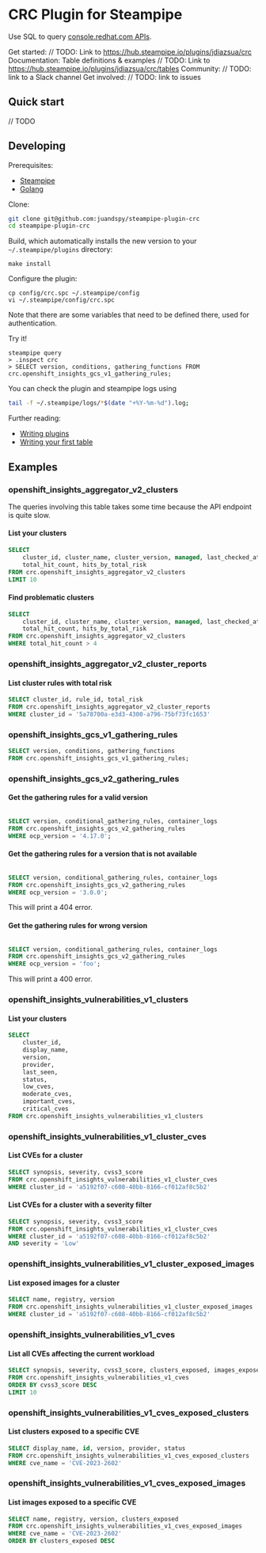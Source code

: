 # CRC Plugin for Steampipe

Use SQL to query [console.redhat.com APIs](console.redhat.com/docs/api).

Get started: // TODO: Link to https://hub.steampipe.io/plugins/jdiazsua/crc
Documentation: Table definitions & examples // TODO: Link to https://hub.steampipe.io/plugins/jdiazsua/crc/tables
Community: // TODO: link to a Slack channel
Get involved: // TODO: link to issues

##  Quick start

// TODO

## Developing

Prerequisites:

- [Steampipe](https://steampipe.io/downloads)
- [Golang](https://golang.org/doc/install)

Clone:

```sh
git clone git@github.com:juandspy/steampipe-plugin-crc
cd steampipe-plugin-crc
```

Build, which automatically installs the new version to your `~/.steampipe/plugins` directory:

```
make install
```

Configure the plugin:

```
cp config/crc.spc ~/.steampipe/config
vi ~/.steampipe/config/crc.spc
```

Note that there are some variables that need to be defined there, used for authentication.

Try it!

```
steampipe query
> .inspect crc
> SELECT version, conditions, gathering_functions FROM crc.openshift_insights_gcs_v1_gathering_rules;
```

You can check the plugin and steampipe logs using
```sh
tail -f ~/.steampipe/logs/*$(date "+%Y-%m-%d").log;                                                                           
```

Further reading:

- [Writing plugins](https://steampipe.io/docs/develop/writing-plugins)
- [Writing your first table](https://steampipe.io/docs/develop/writing-your-first-table)

## Examples

### openshift_insights_aggregator_v2_clusters

The queries involving this table takes some time because the API endpoint is quite slow.

#### List your clusters

```sql
SELECT
    cluster_id, cluster_name, cluster_version, managed, last_checked_at,
    total_hit_count, hits_by_total_risk
FROM crc.openshift_insights_aggregator_v2_clusters
LIMIT 10
```

#### Find problematic clusters

```sql
SELECT
    cluster_id, cluster_name, cluster_version, managed, last_checked_at,
    total_hit_count, hits_by_total_risk
FROM crc.openshift_insights_aggregator_v2_clusters
WHERE total_hit_count > 4
```

### openshift_insights_aggregator_v2_cluster_reports

#### List cluster rules with total risk

```sql
SELECT cluster_id, rule_id, total_risk
FROM crc.openshift_insights_aggregator_v2_cluster_reports
WHERE cluster_id = '5a78700a-e3d3-4300-a796-75bf73fc1653'
```

### openshift_insights_gcs_v1_gathering_rules

```sql
SELECT version, conditions, gathering_functions
FROM crc.openshift_insights_gcs_v1_gathering_rules;
```

### openshift_insights_gcs_v2_gathering_rules

#### Get the gathering rules for a valid version

```sql

SELECT version, conditional_gathering_rules, container_logs
FROM crc.openshift_insights_gcs_v2_gathering_rules
WHERE ocp_version = '4.17.0';
```

#### Get the gathering rules for a version that is not available

```sql

SELECT version, conditional_gathering_rules, container_logs
FROM crc.openshift_insights_gcs_v2_gathering_rules
WHERE ocp_version = '3.0.0';
```

This will print a 404 error.

#### Get the gathering rules for wrong version

```sql

SELECT version, conditional_gathering_rules, container_logs
FROM crc.openshift_insights_gcs_v2_gathering_rules
WHERE ocp_version = 'foo';
```

This will print a 400 error.

### openshift_insights_vulnerabilities_v1_clusters

#### List your clusters

```sql
SELECT
    cluster_id,
    display_name,
    version,
    provider,
    last_seen,
    status,
    low_cves,
    moderate_cves,
    important_cves,
    critical_cves
FROM crc.openshift_insights_vulnerabilities_v1_clusters
```

### openshift_insights_vulnerabilities_v1_cluster_cves

#### List CVEs for a cluster

```sql
SELECT synopsis, severity, cvss3_score
FROM crc.openshift_insights_vulnerabilities_v1_cluster_cves
WHERE cluster_id = 'a5192f07-c608-40bb-8166-cf012af8c5b2'
```

#### List CVEs for a cluster with a severity filter

```sql
SELECT synopsis, severity, cvss3_score
FROM crc.openshift_insights_vulnerabilities_v1_cluster_cves
WHERE cluster_id = 'a5192f07-c608-40bb-8166-cf012af8c5b2'
AND severity = 'Low'
```

### openshift_insights_vulnerabilities_v1_cluster_exposed_images

#### List exposed images for a cluster

```sql
SELECT name, registry, version
FROM crc.openshift_insights_vulnerabilities_v1_cluster_exposed_images
WHERE cluster_id = 'a5192f07-c608-40bb-8166-cf012af8c5b2'
```

### openshift_insights_vulnerabilities_v1_cves

#### List all CVEs affecting the current workload

```sql
SELECT synopsis, severity, cvss3_score, clusters_exposed, images_exposed
FROM crc.openshift_insights_vulnerabilities_v1_cves
ORDER BY cvss3_score DESC
LIMIT 10
```

### openshift_insights_vulnerabilities_v1_cves_exposed_clusters

#### List clusters exposed to a specific CVE

```sql
SELECT display_name, id, version, provider, status
FROM crc.openshift_insights_vulnerabilities_v1_cves_exposed_clusters
WHERE cve_name = 'CVE-2023-2602'
```

### openshift_insights_vulnerabilities_v1_cves_exposed_images

#### List images exposed to a specific CVE

```sql
SELECT name, registry, version, clusters_exposed
FROM crc.openshift_insights_vulnerabilities_v1_cves_exposed_images
WHERE cve_name = 'CVE-2023-2602'
ORDER BY clusters_exposed DESC
```

